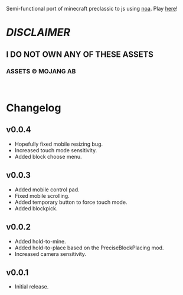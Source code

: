 Semi-functional port of minecraft preclassic to js using [noa](https://github.com/fenomas/noa).
Play [here](https://themeow.ml/noa-mc/noagame/build/)!

# **_DISCLAIMER_**

## I DO NOT OWN ANY OF THESE ASSETS

### ASSETS &copy; MOJANG AB

<br>

# Changelog

## v0.0.4

- Hopefully fixed mobile resizing bug.
- Increased touch mode sensitivity.
- Added block choose menu.

## v0.0.3

- Added mobile control pad.
- Fixed mobile scrolling.
- Added temporary button to force touch mode.
- Added blockpick.

## v0.0.2

- Added hold-to-mine.
- Added hold-to-place based on the PreciseBlockPlacing mod.
- Increased camera sensitivity.

## v0.0.1

- Initial release.
